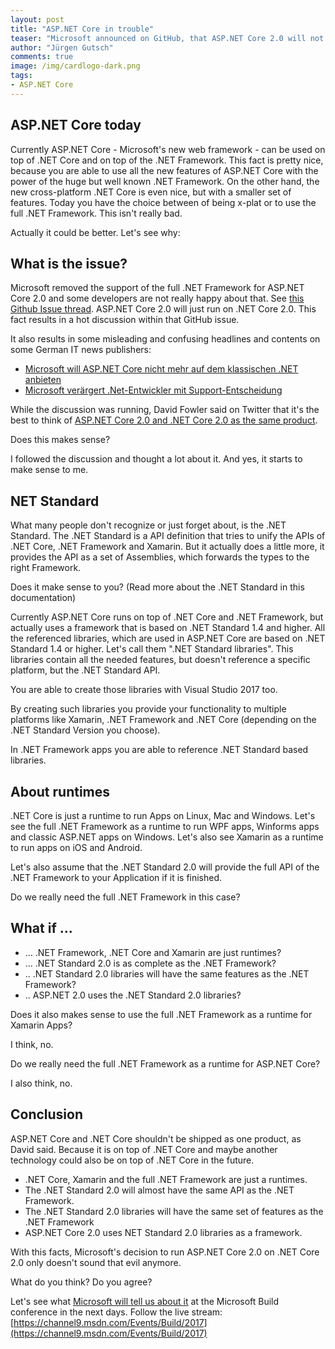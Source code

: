 ```yaml
---
layout: post
title: "ASP.NET Core in trouble"
teaser: "Microsoft announced on GitHub, that ASP.NET Core 2.0 will not run on the full .NET Framework anymore. It will just run on .NET Core 2.0. This announcement results in a hot discussion in that GitHub issue. In this post I tried to analyze that announcement and it doesn't sound that evil..."
author: "Jürgen Gutsch"
comments: true
image: /img/cardlogo-dark.png
tags: 
- ASP.NET Core
---
```


## ASP.NET Core today

Currently ASP.NET Core - Microsoft's new web framework - can be used on top of .NET Core and on top of the .NET Framework. This fact is pretty nice, because you are able to use all the new features of ASP.NET Core with the power of the huge but well known .NET Framework. On the other hand, the new cross-platform .NET Core is even nice, but with a smaller set of features. Today you have the choice between of being x-plat or to use the full .NET Framework. This isn't really bad.

Actually it could be better. Let's see why:

## What is the issue?

Microsoft removed the support of the full .NET Framework for ASP.NET Core 2.0 and some developers are not really happy about that. See [this Github Issue thread](https://github.com/aspnet/Home/issues/2022). ASP.NET Core 2.0 will just run on .NET Core 2.0. This fact results in a hot discussion within that GitHub issue.

It also results in some misleading and confusing headlines and contents on some German IT news publishers:

* [Microsoft will ASP.NET Core nicht mehr auf dem klassischen .NET anbieten](https://www.heise.de/newsticker/meldung/Microsoft-will-ASP-NET-Core-nicht-mehr-auf-dem-klassischen-NET-anbieten-3708715.html)
* [Microsoft verärgert .Net-Entwickler mit Support-Entscheidung](https://www.golem.de/news/asp-net-core-2-0-microsoft-veraergert-net-entwickler-mit-support-entscheidung-1705-127712.html)

While the discussion was running, David Fowler said on Twitter that it's the best to think of [ASP.NET Core 2.0 and .NET Core 2.0 as the same product](https://twitter.com/davidfowl/status/861809298611073024). 

Does this makes sense?

I followed the discussion and thought a lot about it. And yes, it starts to make sense to me. 

## NET Standard

What many people don't recognize or just forget about, is the .NET Standard. The .NET Standard is a API definition that tries to unify the APIs of .NET Core, .NET Framework and Xamarin. But it actually does a little more, it provides the API as a set of Assemblies, which forwards the types to the right Framework.

Does it make sense to you? (Read more about the .NET Standard in this documentation)

Currently ASP.NET Core runs on top of .NET Core and .NET Framework, but actually uses a framework that is based on .NET Standard 1.4 and higher. All the referenced libraries, which are used in ASP.NET Core are based on .NET Standard 1.4 or higher. Let's call them ".NET Standard libraries". This libraries contain all the needed features, but doesn't reference a specific platform, but the .NET Standard API.

You are able to create those libraries with Visual Studio 2017 too.

By creating such libraries you provide your functionality to multiple platforms like Xamarin, .NET Framework and .NET Core (depending on the .NET Standard Version you choose).

In .NET Framework apps you are able to reference .NET Standard based libraries.

## About runtimes

.NET Core is just a runtime to run Apps on Linux, Mac and Windows. Let's see the full .NET Framework as a runtime to run WPF apps, Winforms apps and classic ASP.NET apps on Windows. Let's also see Xamarin as a runtime to run apps on iOS and Android.

Let's also assume that the .NET Standard 2.0 will provide the full API of the .NET Framework to your Application if it is finished.

Do we really need the full .NET Framework in this case?

## What if ...

* ... .NET Framework, .NET Core and Xamarin are just runtimes?
* ... .NET Standard 2.0 is as complete as the .NET Framework?
* .. .NET Standard 2.0 libraries will have the same features as the .NET Framework?
* .. ASP.NET 2.0 uses the .NET Standard 2.0 libraries?

Does it also makes sense to use the full .NET Framework as a runtime for Xamarin Apps?

I think, no.

Do we really need the full .NET Framework as a runtime for ASP.NET Core?

I also think, no.

## Conclusion

ASP.NET Core and .NET Core shouldn't be shipped as one product, as David said. Because it is on top of .NET Core and maybe another technology could also be on top of .NET Core in the future.

* .NET Core, Xamarin and the full .NET Framework are just a runtimes.
* The .NET Standard 2.0 will almost have the same API as the .NET Framework.
* The .NET Standard 2.0 libraries will have the same set of features as the .NET Framework
* ASP.NET Core 2.0 uses NET Standard 2.0 libraries as a framework.

With this facts, Microsoft's decision to run ASP.NET Core 2.0 on .NET Core 2.0 only doesn't sound that evil anymore. 

What do you think? Do you agree?

Let's see what [Microsoft will tell us about it](https://channel9.msdn.com/events/Build/2017/C9L18) at the Microsoft Build conference in the next days. Follow the live stream: [https://channel9.msdn.com/Events/Build/2017](https://channel9.msdn.com/Events/Build/2017)

